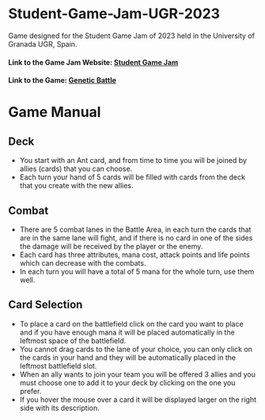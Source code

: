# Student-Game-Jam-UGR-2023
Game designed for the Student Game Jam of 2023 held in the University of Granada UGR, Spain.
#### Link to the Game Jam Website: [Student Game Jam](https://itch.io/jam/student-game-jam)

#### Link to the Game: [Genetic Battle](https://itch.io/jam/student-game-jam/rate/1966611)

# Game Manual
## Deck
- You start with an Ant card, and from time to time you will be joined by allies (cards) that you can choose.
- Each turn your hand of 5 cards will be filled with cards from the deck that you create with the new allies.
## Combat
- There are 5 combat lanes in the Battle Area, in each turn the cards that are in the same lane will fight, and if there is no card in one of the sides the damage will be received by the player or the enemy.
- Each card has three attributes, mana cost, attack points and life points which can decrease with the combats.
- In each turn you will have a total of 5 mana for the whole turn, use them well.

## Card Selection
- To place a card on the battlefield click on the card you want to place and if you have enough mana it will be placed automatically in the leftmost space of the battlefield.
- You cannot drag cards to the lane of your choice, you can only click on the cards in your hand and they will be automatically placed in the leftmost battlefield slot.
- When an ally wants to join your team you will be offered 3 allies and you must choose one to add it to your deck by clicking on the one you prefer.
- If you hover the mouse over a card it will be displayed larger on the right side with its description.
